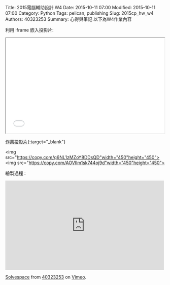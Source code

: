 Title: 2015電腦輔助設計 W4
Date: 2015-10-11 07:00
Modified: 2015-10-11 07:00
Category: Python
Tags: pelican, publishing
Slug: 2015cp_hw_w4
Authors: 40323253
Summary: 心得與筆記
以下為W4作業內容

利用 iframe 嵌入投影片:

<iframe src="simplest4.html" width="500" height="300"></iframe>

[作業投影片](simplest4.html){:target="_blank"}

<img src="https://copy.com/q6NL1zMZoY8DDsQD"width="450"height="450">
<img src="https://copy.com/AOVIlm1sk744oj9d"width="450"height="450">

繪製過程 :
<iframe src="https://player.vimeo.com/video/144323697" width="500" height="281" frameborder="0" webkitallowfullscreen mozallowfullscreen allowfullscreen></iframe> <p><a href="https://vimeo.com/144323697">Solvespace</a> from <a href="https://vimeo.com/user44939680">40323253</a> on <a href="https://vimeo.com">Vimeo</a>.</p>
